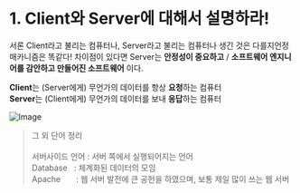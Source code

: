 # 1. Client와 Server에 대해서 설명하라!

서론
Client라고 불리는 컴퓨터나, Server라고 불리는 컴퓨터나 생긴 것은 다를지언정 매카니즘은 똑같다!
차이점이 있다면 Server는 **안정성이 중요하고** / **소프트웨어 엔지니어를 감안하고 만들어진 소프트웨어** 이다. 

**Client**는 (Server에게) 무언가의 데이터를 항상 **요청**하는 컴퓨터<br>
**Server**는 (Client에게) 무언가의 데이터를 보내 **응답**하는 컴퓨터

![Image](https://github.com/ridickle7/yapp_11th_node.js_study/blob/7_LeeSangWoo/00_Reference/node.js/checkList1/Client%E1%84%8B%E1%85%AA%20Server.png)


> 그 외 단어 정리 <br><br>
> 서버사이드 언어  : 서버 쪽에서 실행되어지는 언어 <br>
> Database     : 체계화된 데이터의 모임 <br>
> Apache       : 웹 서버 발전에 큰 공헌을 하였으며, 보통 제일 많이 쓰는 웹 서버<br>
